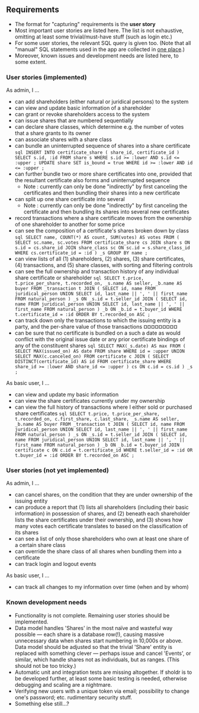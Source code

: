 Requirements
------------
- The format for "capturing" requirements is the **user story**
- Most important user stories are listed here. The list is not exhaustive,
  omitting at least some trivial/must-have stuff (such as login etc.)
- For some user stories, the relevant SQL query is given too. (Note that all
  "manual" SQL statements used in the app are collected in [one place](https://github.com/jrnn/sholdr/blob/master/app/sql.py).)
- Moreover, known issues and development needs are listed here, to some extent.

### User stories (implemented)
As admin, I ...
- can add shareholders (either natural or juridical persons) to the system
- can view and update basic information of a shareholder
- can grant or revoke shareholders access to the system
- can issue shares that are numbered sequentially
- can declare share classes, which determine e.g. the number of votes that a
  share grants to its owner
- can associate shares with a share class
- can bundle an uninterrupted sequence of shares into a share certificate
        ```sql
        INSERT INTO
            certificate_share
            ( share_id, certificate_id )
            SELECT s.id, :id
                FROM share s
                WHERE s.id >= :lower AND s.id <= :upper
        ;
        UPDATE share
            SET is_bound = true
            WHERE id >= :lower AND id <= :upper
        ;
        ```
- can further bundle two or more share certificates into one, provided that the
  resultant certificate also forms and uninterrupted sequence
  - Note : currently can only be done "indirectly" by first canceling the
    certificates and then bundling their shares into a new certificate
- can split up one share certificate into several
  - Note : currently can only be done "indirectly" by first canceling the
    certificate and then bundling its shares into several new certificates
- record transactions where a share certificate moves from the ownership of one
  shareholder to another for some price
- can see the composition of a certificate's shares broken down by class
        ```sql
        SELECT name,
               COUNT(*) AS count,
               SUM(votes) AS votes
            FROM ( SELECT sc.name, sc.votes
                   FROM certificate_share cs
                   JOIN share s ON s.id = cs.share_id
                   JOIN share_class sc ON sc.id = s.share_class_id
                   WHERE cs.certificate_id = :id
                 ) _s
            GROUP BY name
        ;
        ```
- can view lists of all (1) shareholders, (2) shares, (3) share certificates,
  (4) transactions, and (5) share classes, with sorting and filtering controls
- can see the full ownership and transaction history of any individual share
  certificate or shareholder
        ```sql
        SELECT t.price, t.price_per_share, t.recorded_on,
               _s.name AS seller, _b.name AS buyer
            FROM _transaction t
            JOIN ( SELECT id, name
                   FROM juridical_person
                   UNION SELECT id, last_name || ', ' || first_name
                   FROM natural_person
                 ) _s
            ON _s.id = t.seller_id
            JOIN ( SELECT id, name
                   FROM juridical_person
                   UNION SELECT id, last_name || ', ' || first_name
                   FROM natural_person
                 ) _b
            ON _b.id = t.buyer_id
            WHERE t.certificate_id = :id
            ORDER BY t.recorded_on ASC
        ;
        ```
- can track down only the transactions to which the issuing entity is a party,
  and the per-share value of those transactions
¤¤¤¤¤¤¤¤¤
- can be sure that no certificate is bundled on a such a date as would conflict
  with the original issue date or any prior certificate bindings of any of the
  constituent shares
        ```sql
        SELECT MAX(_s.date) AS max
            FROM ( SELECT MAX(issued_on) AS date
                   FROM share
                   WHERE id = :upper
                   UNION SELECT MAX(c.canceled_on)
                   FROM certificate c
                   JOIN ( SELECT DISTINCT(certificate_id) AS id
                          FROM certificate_share
                          WHERE share_id >= :lower AND share_id <= :upper
                        ) cs
                   ON c.id = cs.id
                 ) _s
        ;
        ```

As basic user, I ...
- can view and update my basic information
- can view the share certificates currently under my ownership
- can view the full history of transactions where I either sold or purchased
  share certificates
        ```sql
        SELECT t.price, t.price_per_share, t.recorded_on,
               c.first_share, c.last_share,
               _s.name AS seller, _b.name AS buyer
            FROM _transaction t
            JOIN ( SELECT id, name
                   FROM juridical_person
                   UNION SELECT id, last_name || ', ' || first_name
                   FROM natural_person
                 ) _s
            ON _s.id = t.seller_id
            JOIN ( SELECT id, name
                   FROM juridical_person
                   UNION SELECT id, last_name || ', ' || first_name
                   FROM natural_person
                 ) _b
            ON _b.id = t.buyer_id
            JOIN certificate c ON c.id = t.certificate_id
            WHERE t.seller_id = :id OR t.buyer_id = :id
            ORDER BY t.recorded_on ASC
        ;
        ```

### User stories (not yet implemented)
As admin, I ...
- can cancel shares, on the condition that they are under ownership of the
  issuing entity
- can produce a report that (1) lists all shareholders (including their basic
  information) in possession of shares, and (2) beneath each shareholder lists
  the share certificates under their ownership, and (3) shows how many votes
  each certificate translates to based on the classification of its shares
- can see a list of only those shareholders who own at least one share of a
  certain share class
- can override the share class of all shares when bundling them into a
  certificate
- can track login and logout events

As basic user, I ...
- can track all changes to my information over time (when and by whom)

### Known development needs
- Functionality is not complete. Remaining user stories should be implemented.
- Data model handles 'Shares' in the most naïve and wasteful way possible — each
  share is a database row(!), causing massive unnecessary data when shares start
  numbering in 10,000s or above. Data model should be adjusted so that the
  trivial 'Share' entity is replaced with something clever — perhaps issue and
  cancel 'Events', or similar, which handle shares not as individuals, but as
  ranges. (This should not be too tricky.)
- Automatic unit and integration tests are missing altogether. If sholdr is to
  be developed further, at least some basic testing is needed, otherwise
  debugging and scaling are a nightmare.
- Verifying new users with a unique token via email; possibility to change one's
  password; etc. rudimentary security stuff.
- Something else still...?
